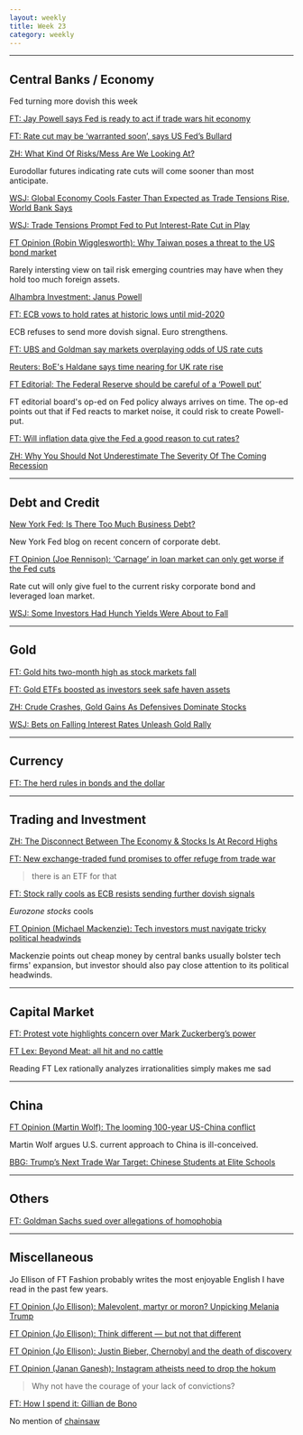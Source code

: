 ```yaml
---
layout: weekly
title: Week 23
category: weekly
---
```


---
## Central Banks / Economy

Fed turning more dovish this week

[FT: Jay Powell says Fed is ready to act if trade wars hit economy](
https://www.ft.com/content/adfa1180-86d1-11e9-97ea-05ac2431f453)

[FT: Rate cut may be ‘warranted soon’, says US Fed’s Bullard](
https://www.ft.com/content/9dc47c1c-8625-11e9-a028-86cea8523dc2)

[ZH: What Kind Of Risks/Mess Are We Looking At?](
https://www.zerohedge.com/news/2019-06-04/what-kind-risksmess-are-we-looking)

Eurodollar futures indicating rate cuts will come sooner than most anticipate.

[WSJ: Global Economy Cools Faster Than Expected as Trade Tensions Rise, World Bank Says](
https://www.wsj.com/articles/global-economy-cools-faster-than-expected-as-trade-tensions-rise-world-bank-says-11559678393)

[WSJ: Trade Tensions Prompt Fed to Put Interest-Rate Cut in Play](
https://www.wsj.com/articles/trade-risks-prompt-predictions-for-fed-rate-cuts-11559640601)

[FT Opinion (Robin Wigglesworth): Why Taiwan poses a threat to the US bond market](
https://www.ft.com/content/967d7d96-8567-11e9-a028-86cea8523dc2)

Rarely intersting view on tail risk emerging countries may have when they hold
too much foreign assets.

[Alhambra Investment: Janus Powell](
https://www.alhambrapartners.com/2019/06/04/janus-powell/)

[FT: ECB vows to hold rates at historic lows until mid-2020](
https://www.ft.com/content/90fc7bfa-8838-11e9-97ea-05ac2431f453)

ECB refuses to send more dovish signal. Euro strengthens.

[FT: UBS and Goldman say markets overplaying odds of US rate cuts](
https://www.ft.com/content/652bacae-8837-11e9-97ea-05ac2431f453)

[Reuters: BoE's Haldane says time nearing for UK rate rise](
https://www.reuters.com/article/us-britain-boe-haldane-idUSKCN1T82GR)
 
[FT Editorial: The Federal Reserve should be careful of a ‘Powell put’](
https://www.ft.com/content/41580b5c-8845-11e9-97ea-05ac2431f453)

FT editorial board's op-ed on Fed policy always arrives on time. The op-ed points out
that if Fed reacts to market noise, it could risk to create Powell-put.

[FT: Will inflation data give the Fed a good reason to cut rates?](
https://www.ft.com/content/1c3eeb4e-8915-11e9-97ea-05ac2431f453)

[ZH: Why You Should Not Underestimate The Severity Of The Coming Recession](
https://www.zerohedge.com/news/2019-06-08/why-you-should-not-underestimate-severity-coming-recession)

---
## Debt and Credit

[New York Fed: Is There Too Much Business Debt?](
https://libertystreeteconomics.newyorkfed.org/2019/05/is-there-too-much-business-debt.html)

New York Fed blog on recent concern of corporate debt.

[FT Opinion (Joe Rennison): ‘Carnage’ in loan market can only get worse if the Fed cuts](
https://www.ft.com/content/51d14f22-887a-11e9-a028-86cea8523dc2)

Rate cut will only give fuel to the current risky corporate bond and leveraged loan
market.

[WSJ: Some Investors Had Hunch Yields Were About to Fall](
https://www.wsj.com/articles/some-investors-had-hunch-yields-were-about-to-fall-11560072600)

---
## Gold

[FT: Gold hits two-month high as stock markets fall](
https://www.ft.com/content/79b31a28-85ed-11e9-97ea-05ac2431f453)

[FT: Gold ETFs boosted as investors seek safe haven assets](
https://www.ft.com/content/7165c20c-86b1-11e9-97ea-05ac2431f453)

[ZH: Crude Crashes, Gold Gains As Defensives Dominate Stocks](
https://www.zerohedge.com/news/2019-06-05/crude-crashes-gold-gains-defensives-dominate-stocks)

[WSJ: Bets on Falling Interest Rates Unleash Gold Rally](
https://www.wsj.com/articles/bets-on-falling-interest-rates-unleash-gold-rally-11560081601)

---
## Currency

[FT: The herd rules in bonds and the dollar](
https://www.ft.com/content/61c0721a-86e9-11e9-97ea-05ac2431f453)

---
## Trading and Investment

[ZH: The Disconnect Between The Economy & Stocks Is At Record Highs](
https://www.zerohedge.com/news/2019-06-05/disconnect-between-economy-stocks-record-highs)

[FT: New exchange-traded fund promises to offer refuge from trade war](
https://www.ft.com/content/6705aff4-871d-11e9-97ea-05ac2431f453)

> there is an ETF for that

[FT: Stock rally cools as ECB resists sending further dovish signals](
https://www.ft.com/content/37e19650-87fb-11e9-97ea-05ac2431f453)

_Eurozone stocks_ cools

[FT Opinion (Michael Mackenzie): Tech investors must navigate tricky political headwinds](
https://www.ft.com/content/3406c866-8846-11e9-97ea-05ac2431f453)

Mackenzie points out cheap money by central banks usually bolster tech firms'
expansion, but investor should also pay close attention to its political
headwinds.

---
## Capital Market

[FT: Protest vote highlights concern over Mark Zuckerberg’s power](
https://www.ft.com/content/49bd5ed8-865a-11e9-a028-86cea8523dc2)

[FT Lex: Beyond Meat: all hit and no cattle](
https://www.ft.com/content/2d590878-8925-11e9-97ea-05ac2431f453)

Reading FT Lex rationally analyzes irrationalities simply makes me sad

---
## China

[FT Opinion (Martin Wolf): The looming 100-year US-China conflict](
https://www.ft.com/content/52b71928-85fd-11e9-a028-86cea8523dc2)

Martin Wolf argues U.S. current approach to China is ill-conceived.

[BBG: Trump’s Next Trade War Target: Chinese Students at Elite Schools](
https://www.bloomberg.com/news/articles/2019-06-03/trump-s-next-trade-war-target-chinese-students-at-elite-schools)

---
## Others

[FT: Goldman Sachs sued over allegations of homophobia](
https://www.ft.com/content/f5345b7c-87ae-11e9-97ea-05ac2431f453)

---
## Miscellaneous

Jo Ellison of FT Fashion probably writes the most enjoyable English I have read
in the past few years.

[FT Opinion (Jo Ellison): Malevolent, martyr or moron? Unpicking Melania Trump](
https://www.ft.com/content/a863cd50-792c-11e8-8e67-1e1a0846c475)

[FT Opinion (Jo Ellison): Think different — but not that different](
https://www.ft.com/content/258175c6-d1fc-11e8-a9f2-7574db66bcd5)

[FT Opinion (Jo Ellison): Justin Bieber, Chernobyl and the death of discovery](
https://www.ft.com/content/5cf513f8-877f-11e9-a028-86cea8523dc2)

[FT Opinion (Janan Ganesh): Instagram atheists need to drop the hokum](
https://www.ft.com/content/3cb9f0b0-8787-11e9-a028-86cea8523dc2)

> Why not have the courage of your lack of convictions?

[FT: How I spend it: Gillian de Bono](
https://www.ft.com/content/70cc1f88-78ad-11e9-be7d-6d846537acab)

No mention of [chainsaw](https://howtospendit.ft.com/technology/205323-the-best-chainsaw-in-the-world-probably)

